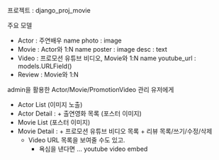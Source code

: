 프로젝트 : django_proj_movie

주요 모델

- Actor : 주연배우
    name
    photo : image
- Movie : Actor와 1:N
    name
    poster : image
    desc : text
- Video : 프로모션 유튜브 비디오, Movie와 1:N
    name
    youtube_url : models.URLField()
- Review : Movie와 1:N

admin을 활용한 Actor/Movie/PromotionVideo 관리
유저에게
 - Actor List (이미지 노출)
 - Actor Detail : + 출연영화 목록 (포스터 이미지)
 - Movie List (포스터 이미지)
 - Movie Detail : + 프로모션 유튜브 비디오 목록 + 리뷰 목록/쓰기/수정/삭제
     - Video URL 목록을 보여줄 수도 있고.
         - 욕심을 낸다면 ... youtube video embed